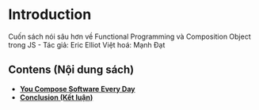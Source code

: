# Introduction

Cuốn sách nói sâu hơn về Functional Programming và Composition Object trong JS - Tác giả: Eric Elliot
Việt hoá: Mạnh Đạt

## Contens (Nội dung sách)

- [**You Compose Software Every Day**](https://github.com/rubysky17/Composing_Function/blob/main/Composing-Software-An-Introduction/You-Compose-sofeware-Every-Day.md)
- [**Conclusion (Kết luận)**](https://github.com/rubysky17/Composing_Function/blob/main/Composing-Software-An-Introduction/Conclusion.md)
